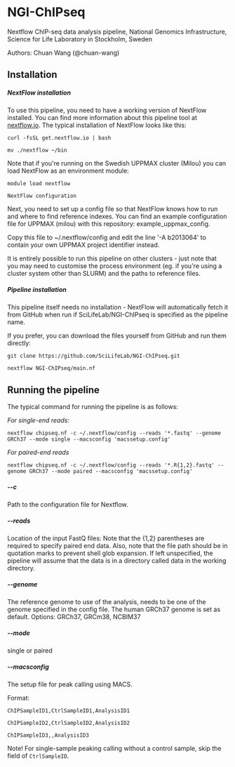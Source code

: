 # NGI-ChIPseq
Nextflow ChIP-seq data analysis pipeline, National Genomics Infrastructure, Science for Life Laboratory in Stockholm, Sweden

Authors: Chuan Wang (@chuan-wang)

## Installation

##### NextFlow installation

To use this pipeline, you need to have a working version of NextFlow installed. You can find more information about this pipeline tool at [nextflow.io](http://www.nextflow.io/). The typical installation of NextFlow looks like this:

  `curl -fsSL get.nextflow.io | bash` 

  `mv ./nextflow ~/bin`

Note that if you're running on the Swedish UPPMAX cluster (Milou) you can load NextFlow as an environment module:

  `module load nextflow`

  `NextFlow configuration`
  
  
Next, you need to set up a config file so that NextFlow knows how to run and where to find reference indexes. You can find an example configuration file for UPPMAX (milou) with this repository: example_uppmax_config.

Copy this file to ~/.nextflow/config and edit the line '-A b2013064' to contain your own UPPMAX project identifier instead.

It is entirely possible to run this pipeline on other clusters - just note that you may need to customise the process environment (eg. if you're using a cluster system other than SLURM) and the paths to reference files.

##### Pipeline installation

This pipeline itself needs no installation - NextFlow will automatically fetch it from GitHub when run if SciLifeLab/NGI-ChIPseq is specified as the pipeline name.

If you prefer, you can download the files yourself from GitHub and run them directly:

`git clone https://github.com/SciLifeLab/NGI-ChIPseq.git`

`nextflow NGI-ChIPseq/main.nf`

## Running the pipeline

The typical command for running the pipeline is as follows:

*For single-end reads:*

`nextflow chipseq.nf -c ~/.nextflow/config --reads '*.fastq' --genome GRCh37 --mode single --macsconfig 'macssetup.config'`

*For paired-end reads*

`nextflow chipseq.nf -c ~/.nextflow/config --reads '*.R{1,2}.fastq' --genome GRCh37 --mode paired --macsconfig 'macssetup.config'`

##### --c

Path to the configuration file for Nextflow.

##### --reads

Location of the input FastQ files:
Note that the {1,2} parentheses are required to specify paired end data. Also, note that the file path should be in quotation marks to prevent shell glob expansion. If left unspecified, the pipeline will assume that the data is in a directory called data in the working directory.

##### --genome

The reference genome to use of the analysis, needs to be one of the genome specified in the config file. The human GRCh37 genome is set as default. Options: GRCh37, GRCm38, NCBIM37

##### --mode

single or paired

##### --macsconfig

The setup file for peak calling using MACS. 

Format:

`ChIPSampleID1,CtrlSampleID1,AnalysisID1`

`ChIPSampleID2,CtrlSampleID2,AnalysisID2`

`ChIPSampleID3,,AnalysisID3`

Note! For single-sample peaking calling without a control sample, skip the field of `CtrlSampleID`.
